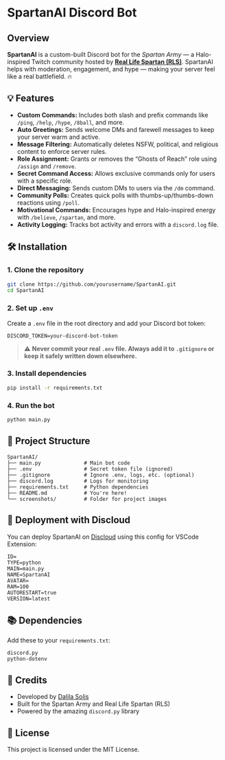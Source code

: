 # SpartanAI Discord Bot

## Overview
**SpartanAI** is a custom-built Discord bot for the *Spartan Army* — a Halo-inspired Twitch community hosted by **[Real Life Spartan (RLS)](https://reallifespartan.com/)**. SpartanAI helps with moderation, engagement, and hype — making your server feel like a real battlefield. 🔥

## 💡 Features
- **Custom Commands:** Includes both slash and prefix commands like `/ping`, `/help`, `/hype`, `/8ball`, and more.
- **Auto Greetings:** Sends welcome DMs and farewell messages to keep your server warm and active.
- **Message Filtering:** Automatically deletes NSFW, political, and religious content to enforce server rules.
- **Role Assignment:** Grants or removes the “Ghosts of Reach” role using `/assign` and `/remove`.
- **Secret Command Access:** Allows exclusive commands only for users with a specific role.
- **Direct Messaging:** Sends custom DMs to users via the `/dm` command.
- **Community Polls:** Creates quick polls with thumbs-up/thumbs-down reactions using `/poll`.
- **Motivational Commands:** Encourages hype and Halo-inspired energy with `/believe`, `/spartan`, and more.
- **Activity Logging:** Tracks bot activity and errors with a `discord.log` file.

## 🛠️ Installation

### 1. Clone the repository

```bash
git clone https://github.com/yourusername/SpartanAI.git
cd SpartanAI
```

### 2. Set up `.env`

Create a `.env` file in the root directory and add your Discord bot token:

```env
DISCORD_TOKEN=your-discord-bot-token
```

> ⚠️ **Never commit your real `.env` file. Always add it to `.gitignore` or keep it safely written down elsewhere.**

### 3. Install dependencies

```bash
pip install -r requirements.txt
```

### 4. Run the bot

```bash
python main.py
```

## 📁 Project Structure

```
SpartanAI/
├── main.py              # Main bot code
├── .env                 # Secret token file (ignored)
├── .gitignore           # Ignore .env, logs, etc. (optional)
├── discord.log          # Logs for monitoring
├── requirements.txt     # Python dependencies
├── README.md            # You're here!
└── screenshots/         # Folder for project images
```

## 🚀 Deployment with Discloud

You can deploy SpartanAI on [Discloud](https://docs.discloud.com/en/suport/host/bots/via-vscode) using this config for VSCode Extension:

```
ID=
TYPE=python
MAIN=main.py
NAME=SpartanAI
AVATAR=
RAM=100
AUTORESTART=true
VERSION=latest
```

## 📚 Dependencies

Add these to your `requirements.txt`:

```
discord.py
python-dotenv
```

## 🙌 Credits

- Developed by [Dalila Solis](https://github.com/d1solis)
- Built for the Spartan Army and Real Life Spartan (RLS)
- Powered by the amazing `discord.py` library

## 📜 License

This project is licensed under the MIT License.
